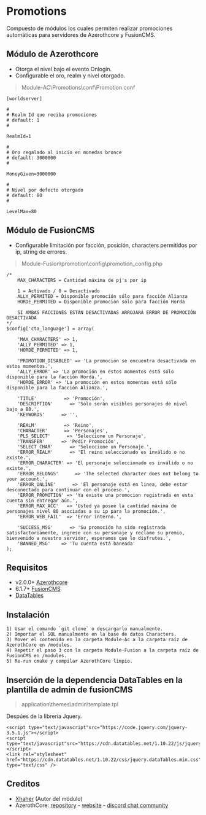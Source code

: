 # Promotions
 
 Compuesto de módulos los cuales permiten realizar promociones automáticas para servidores de Azerothcore y FusionCMS.
 
##  Módulo de Azerothcore

* Otorga el nivel bajo el evento Onlogin.
* Configurable el oro, realm y nivel otorgado.

> Module-AC\Promotions\conf\Promotion.conf

```
[worldserver]

#
# Realm Id que reciba promociones
# default: 1
#

RealmId=1

#
# Oro regalado al inicio en monedas bronce
# default: 3000000
#

MoneyGiven=3000000

#
# Nivel por defecto otorgado
# default: 80
#

LevelMax=80
```

## Módulo de FusionCMS

* Configurable limitación por facción, posición, characters permitidos por ip, string de errores.

> Module-Fusion\promotion\config\promotion_config.php

```
/*
    MAX_CHARACTERS = Cantidad máxima de pj's por ip

    1 = Activado / 0 = Desactivado
    ALLY_PERMITED = Disponible promoción sólo para facción Alianza
    HORDE_PERMITED = Disponible promoción sólo para facción Horda

    SI AMBAS FACCIONES ESTÁN DESACTIVADAS ARROJARÁ ERROR DE PROMOCIÓN DESACTIVADA
*/
$config['cta_language'] = array(

    'MAX_CHARACTERS' => 1,
    'ALLY_PERMITED' => 1,
    'HORDE_PERMITED' => 1,

    'PROMOTION_DISABLED' => 'La promoción se encuentra desactivada en estos momentos.',
    'ALLY_ERROR' => 'La promoción en estos momentos está sólo disponible para la facción Horda.',
    'HORDE_ERROR' => 'La promoción en estos momentos está sólo disponible para la facción Alianza.',

    'TITLE'          => 'Promoción',
    'DESCRIPTION'      => 'Sólo serán visibles personajes de nivel bajo a 80.',
    'KEYWORDS'      => '',

    'REALM'          => 'Reino',
    'CHARACTER'      => 'Personajes',
    'PLS_SELECT'      => 'Seleccione un Personaje',
    'TRANSFER'      => 'Pedir Promoción',
    'SELECT_CHAR'      => 'Seleccione un Personaje.',
    'ERROR_REALM'      => 'El reino seleccionado es inválido o no existe.',
    'ERROR_CHARACTER' => 'El personaje seleccionado es inválido o no existe.',
    'ERROR_BELONGS'      => 'The selected character does not belong to your account.',
    'ERROR_ONLINE'      => 'El personaje está en linea, debe estar desconectado para continuar con el proceso.',
    'ERROR_PROMOTION' => 'Ya existe una promocion registrada en esta cuenta sin entregar aún.',
    'ERROR_MAX_ACC'   => 'Usted ya posee la cantidad máxima de personajes nivel 80 asociadas a su ip para la promoción.',
    'ERROR_WEB_FAIL'  => 'Error interno.',

    'SUCCESS_MSG'      => 'Su promoción ha sido registrada satisfactoriamente, ingrese con su personaje y reclame su premio, bienvenido a nuestro servidor, esperamos que lo disfrutes.',
    'BANNED_MSG'    => 'Tu cuenta está baneada'
);
```

## Requisitos

* v2.0.0+ [Azerothcore](https://github.com/azerothcore/azerothcore-wotlk) 
* 6.1.7+ [FusionCMS](https://github.com/poszer/FusionCMS)
* [DataTables](https://datatables.net/) 

## Instalación 

```
1) Usar el comando `git clone` o descargarlo manualmente.
2) Importar el SQL manualmente en la base de datos Characters.
3) Mover el contenido en la carpeta Module-Ac a la carpeta raíz de AzerothCore en /modules.
4) Repetir el paso 3 con la carpeta Module-Fusion a la carpeta raíz de FusionCMS en /modules.
5) Re-run cmake y compilar AzerothCore limpio.
```

## Inserción de la dependencia DataTables en la plantilla de admin de fusionCMS

> application\themes\admin\template.tpl

Despúes de la librería Jquery.

```
<script type="text/javascript"src="https://code.jquery.com/jquery-3.5.1.js"></script>
<script type="text/javascript"src="https://cdn.datatables.net/1.10.22/js/jquery.dataTables.min.js"></script>
<link rel="stylesheet" href="https://cdn.datatables.net/1.10.22/css/jquery.dataTables.min.css" type="text/css" />
```

## Creditos 

* [Xhaher](https://github.com/xhaher) (Autor del módulo)
* AzerothCore: [repository](https://github.com/azerothcore) - [website](http://azerothcore.org/) - [discord chat community](https://discord.gg/PaqQRkd)
